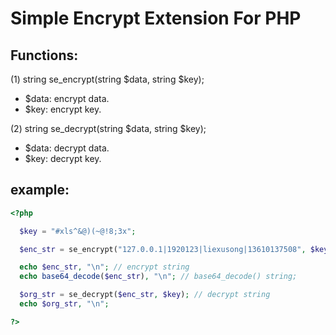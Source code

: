 Simple Encrypt Extension For PHP
================================

Functions:
----------
(1) string se_encrypt(string $data, string $key);

* $data: encrypt data.
* $key: encrypt key.

(2) string se_decrypt(string $data, string $key);

* $data: decrypt data.
* $key: decrypt key.

example:
--------
```php
<?php

  $key = "#xls^&@)(~@!8;3x";

  $enc_str = se_encrypt("127.0.0.1|1920123|liexusong|13610137508", $key);

  echo $enc_str, "\n"; // encrypt string
  echo base64_decode($enc_str), "\n"; // base64_decode() string;

  $org_str = se_decrypt($enc_str, $key); // decrypt string
  echo $org_str, "\n";

?>
```
